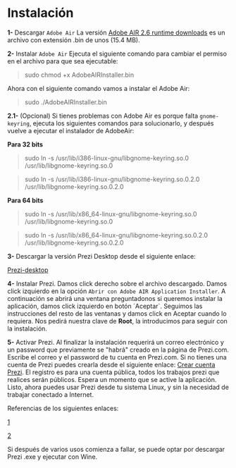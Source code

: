 Instalación
===========

**1-** 
Descargar `Adobe Air` 
La versión [Adobe AIR 2.6 runtime downloads](http://airdownload.adobe.com/air/lin/download/2.6/AdobeAIRInstaller.bin) es un archivo con extensión .bin de unos (15.4 MB).


**2-** 
Instalar `Adobe Air` 
Ejecuta el siguiente comando para cambiar el permiso en el archivo para que sea ejecutable:

> sudo chmod +x AdobeAIRInstaller.bin

Ahora con el siguiente comando vamos a instalar el Adobe Air:

> sudo ./AdobeAIRInstaller.bin

**2.1-** 
(Opcional) Si tienes problemas con Adobe Air es porque falta `gnome-keyring`, ejecuta los siguientes comandos para solucionarlo, y después vuelve a ejecutar el instalador de AdobeAir:

**Para 32 bits**

> sudo ln -s /usr/lib/i386-linux-gnu/libgnome-keyring.so.0 /usr/lib/libgnome-keyring.so.0

> sudo ln -s /usr/lib/i386-linux-gnu/libgnome-keyring.so.0.2.0 /usr/lib/libgnome-keyring.so.0.2.0

**Para 64 bits**

> sudo ln -s /usr/lib/x86_64-linux-gnu/libgnome-keyring.so.0 /usr/lib/libgnome-keyring.so.0

> sudo ln -s /usr/lib/x86_64-linux-gnu/libgnome-keyring.so.0.2.0 /usr/lib/libgnome-keyring.so.0.2.0

**3-**
Descargar la versión Prezi Desktop desde el siguiente enlace:

[Prezi-desktop](http://www.mediafire.com/?2e4v9hw3hv3qgz9)

**4-**
Instalar Prezi. 
Damos click derecho sobre el archivo descargado. Damos click izquierdo en la opción `Abrir con Adobe AIR Application Installer`. A continuación se abrirá una ventana preguntadonos si queremos instalar la aplicación, damos click izquierdo en botón ´Aceptar`. Seguimos las instrucciones del resto de las ventanas y damos click en Aceptar cuando lo requiera. Nos pedirá nuestra clave de **Root**, la introducimos para seguir con la instalación.


**5-**
Activar Prezi. 
Al finalizar la instalación requerirá un correo electrónico y un password que previamente se "habrá" creado en la página de Prezi.com. Escribe el correo y el password de tu cuenta en Prezi.com. Si no tienes una cuenta de Prezi puedes crearla desde el siguiente enlace: 
[Crear cuenta Prezi](https://prezi.com/profile/registration/?license_type=PUBLI). 
El registro es para una cuenta pública, todos los trabajos prezi que realices serán públicos.
Espera un momento que se active la aplicación. Listo, ahora puedes usar Prezi desde tu sistema Linux, y sin la necesidad de trabajar conectado a Internet.



Referencias de los siguientes enlaces:

[1](http://drunkensapo.blogspot.mx/2012/07/install-prezi-desktop-on-linux-ubuntu.html)

[2](http://cbta16-computacion.blogspot.com.es/2012/07/como-instalar-prezi-desktop-en-linux.html)


Si después de varios usos comienza a fallar, se puede optar por descargar Prezi .exe y ejecutar con Wine.

